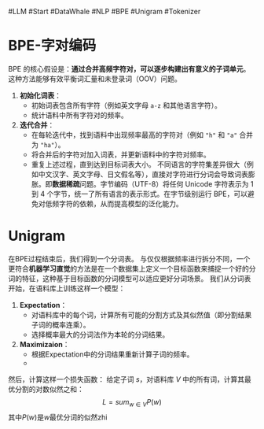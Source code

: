 #LLM #Start #DataWhale #NLP #BPE #Unigram #Tokenizer
# BPE-字对编码
BPE 的核心假设是：​**通过合并高频字符对，可以逐步构建出有意义的子词单元**。这种方法能够有效平衡词汇量和未登录词（OOV）问题。
1. ​**初始化词表**：
    - 初始词表包含所有字符（例如英文字母 `a-z` 和其他语言字符）。
    - 统计语料中所有字符对的频率。
2. ​**迭代合并**：
    - 在每轮迭代中，找到语料中出现频率最高的字符对（例如 `"h"` 和 `"a"` 合并为 `"ha"`）。
    - 将合并后的字符对加入词表，并更新语料中的字符对频率。
    - 重复上述过程，直到达到目标词表大小。
 不同语言的字符集差异很大（例如中文汉字、英文字母、日文假名等），直接对字符进行分词会导致词表膨胀。即**数据稀疏**问题。字节编码（UTF-8）将任何 Unicode 字符表示为 1 到 4 个字节，统一了所有语言的表示形式。在字节级别运行 BPE，可以避免对低频字符的依赖，从而提高模型的泛化能力。

# Unigram
在BPE过程结束后，我们得到一个分词表。
与仅仅根据频率进行拆分不同，一个更符合**机器学习直觉**的方法是在一个数据集上定义一个目标函数来捕捉一个好的分词的特征，这种基于目标函数的分词模型可以适应更好分词场景。
我们从分词表开始，在语料库上训练这样一个模型：
1. **​Expectation**：
    - 对语料库中的每个词，计算所有可能的分割方式及其似然值（即分割结果子词的概率连乘）。
    - 选择概率最大的分词法作为本轮的分词结果。
2. **​Maximizaion**：
	- 根据Expectation中的分词结果重新计算子词的频率。
	- 
然后，计算这样一个损失函数：
	给定子词 $s$，对语料库 $V$ 中的所有词，计算其最优分割的对数似然之和：
	$$L=sum_{w∈V} P(w)$$ 
	其中$P(w)$是$w$最优分词的似然zhi
